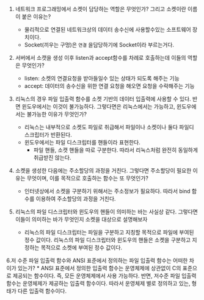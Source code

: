 1. 네트워크 프로그래밍에서 소켓이 담당하는 역할은 무엇인가? 그리고 소켓이란 이름이 붙은 이유는?
	* 물리적으로 연결된 네트워크상의 데이터 송수신에 사용할수있는 소프트웨어 장치이다.
	* Socket(끼우는 구멍)은 `연결` 을담당하기에 Socket이라 부르는거다.

2. 서버에서 소캣을 생성 이후 listen과 accept함수를 차례로 호출하는데 이들의 역할은 무엇인가?
	* listen: 소켓의 연결요청을 받아들일수 있는 상태가 되도록 해주는 기능
	* accept: 데이터의 송수신을 위한 연결 요청을 해오면 요청을 수락해주는 기능

3. 리눅스의 경우 파일 입출력 함수를 소켓 기반의 데이터 입출력에 사용할 수 있다. 반면 윈도우에서는 이것이 불가능하다. 그렇다면은 리눅스에서는 가능하고, 윈도우에서는 불가능한 이유가 무엇인가?
	* 리눅스는 내부적으로 소켓도 파일로 취급해서 파일이나 소켓이나 둘다 파일디스크립터가 반환된다.
	* 윈도우에서는 파일 디스크립터를 핸들이라 표현한다.
		* 파일 핸들, 소캣 핸들을 따로 구분한다.  따라서 리눅스처럼 완전히 동일하게 취급받진 않는다.
4. 소켓을 생성한 다음에는 주소할당의 과정을 거친다. 그렇다면 주소할당이 필요한 이유는 무엇이며, 이를 목적으로 호출하는 함수는 또 무엇인가?
	* 인터넷상에서 소켓을 구분하기 위해서는 주소정보가 필요하다. 따라서 bind 함수를 이용하여 주소할당의 과정을 거친다.

5. 리눅스의 파일 디스크립터와 윈도우의 핸들이 의미하는 바는 사실상 같다. 그렇다면 이들이 의미하는 바가 무엇인지 소켓을 대상으로 설명해보자
	* 리눅스의 파일 디스크립터는 파일을 구분하고 지칭할 목적으로 파일에 부여된 정수 값이다. 리눅스의 파일 디스크립터와 윈도우의 핸들은 소켓을 구분하고 지정하는 목적으로 소켓에 부여된 정수 값이다.

6.저 수준 파일 입출력 함수와 ANSI 표준에서 정의하는 파일 입출력 함수는 어떠한 차이가 있는가?
	* ANSI 표준에서 정의한 입출력 함수는 운영체제에 상관없이 C의 표준으로 제공되는 함수이다. 즉, 모든 운영체제에서 사용 가능하다. 반면, 저수준 파일 입출력 함수는 운영체제가 제공하는 입출력 함수이다. 따라서 운영체제 별로 정의하고 있는, 형태가 다른 입출력 함수이다.


